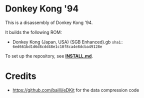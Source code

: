 # Donkey Kong '94

This is a disassembly of Donkey Kong '94.

It builds the following ROM:

* Donkey Kong (Japan, USA) (SGB Enhanced).gb  `sha1: 6ed661bd1d6d8cdd48e1c10f8ca4e8dcba49128e`

To set up the repository, see [**INSTALL.md**](INSTALL.md).

# Credits

- https://github.com/bailli/eDKit for the data compression code

